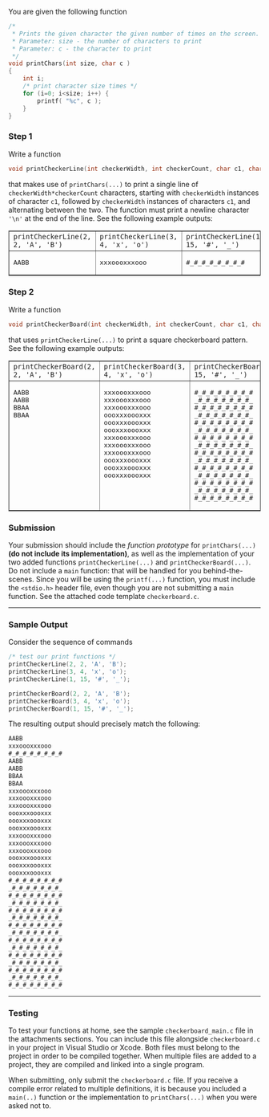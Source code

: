 You are given the following function
```c
/* 
 * Prints the given character the given number of times on the screen.
 * Parameter: size - the number of characters to print 
 * Parameter: c - the character to print 
 */
void printChars(int size, char c ) 
{    
    int i; 
    /* print character size times */
    for (i=0; i<size; i++) {
        printf( "%c", c );        
    }
}
```

### Step 1

Write a function 
```c
void printCheckerLine(int checkerWidth, int checkerCount, char c1, char c2);
```
that makes use of `printChars(...)` to print a single line of `checkerWidth*checkerCount` characters, starting with `checkerWidth` instances of character `c1`, followed by `checkerWidth` instances of characters `c1`, and alternating between the two.  The function must print a newline character `'\n'` at the end of the line.  See the following example outputs:

<table width="100%" border="1">
    <tr>
        <td><code>printCheckerLine(2, 2, 'A', 'B')</code></td>
        <td><code>printCheckerLine(3, 4, 'x', 'o')</code></td>
        <td><code>printCheckerLine(1, 15, '#', '_')</code></td>
    </tr>
    <tr>
        <td>
            <pre>AABB</pre>
        </td>
        <td>
            <pre>xxxoooxxxooo</pre>
        </td>
        <td>
            <pre>#_#_#_#_#_#_#_#</pre>
        </td>
    </tr>
</table>
 

### Step 2

Write a function
```c
void printCheckerBoard(int checkerWidth, int checkerCount, char c1, char c2);
```
that uses `printCheckerLine(...)` to print a square checkerboard pattern.  See the following example outputs:

<table width="100%" border="1">
    <tr>
        <td><code>printCheckerBoard(2, 2, 'A', 'B')</code></td>
        <td><code>printCheckerBoard(3, 4, 'x', 'o')</code></td>
        <td><code>printCheckerBoard(1, 15, '#', '_')</code></td>
    </tr>
    <tr valign="top"
    >
        <td>
<pre>AABB
AABB
BBAA
BBAA</pre>
        </td>
        <td>
<pre>xxxoooxxxooo
xxxoooxxxooo
xxxoooxxxooo
oooxxxoooxxx
oooxxxoooxxx
oooxxxoooxxx
xxxoooxxxooo
xxxoooxxxooo
xxxoooxxxooo
oooxxxoooxxx
oooxxxoooxxx
oooxxxoooxxx</pre>
        </td>
        <td>
<pre>#_#_#_#_#_#_#_#
_#_#_#_#_#_#_#_
#_#_#_#_#_#_#_#
_#_#_#_#_#_#_#_
#_#_#_#_#_#_#_#
_#_#_#_#_#_#_#_
#_#_#_#_#_#_#_#
_#_#_#_#_#_#_#_
#_#_#_#_#_#_#_#
_#_#_#_#_#_#_#_
#_#_#_#_#_#_#_#
_#_#_#_#_#_#_#_
#_#_#_#_#_#_#_#
_#_#_#_#_#_#_#_
#_#_#_#_#_#_#_#</pre>
        </td>
    </tr>
</table>

### Submission

Your submission should include the *function prototype* for `printChars(...)` **(do not include its implementation)**, as well as the implementation of your two added functions `printCheckerLine(...)` and `printCheckerBoard(...)`.  Do not include a `main` function: that will be handled for you behind-the-scenes.  Since you will be using the `printf(...)` function, you must include the `<stdio.h>` header file, even though you are not submitting a `main` function.  See the attached code template `checkerboard.c`.

---

### Sample Output

Consider the sequence of commands
```c
/* test our print functions */
printCheckerLine(2, 2, 'A', 'B');
printCheckerLine(3, 4, 'x', 'o');
printCheckerLine(1, 15, '#', '_');

printCheckerBoard(2, 2, 'A', 'B');
printCheckerBoard(3, 4, 'x', 'o');
printCheckerBoard(1, 15, '#', '_');
```

The resulting output should precisely match the following:

```default
AABB
xxxoooxxxooo
#_#_#_#_#_#_#_#
AABB
AABB
BBAA
BBAA
xxxoooxxxooo
xxxoooxxxooo
xxxoooxxxooo
oooxxxoooxxx
oooxxxoooxxx
oooxxxoooxxx
xxxoooxxxooo
xxxoooxxxooo
xxxoooxxxooo
oooxxxoooxxx
oooxxxoooxxx
oooxxxoooxxx
#_#_#_#_#_#_#_#
_#_#_#_#_#_#_#_
#_#_#_#_#_#_#_#
_#_#_#_#_#_#_#_
#_#_#_#_#_#_#_#
_#_#_#_#_#_#_#_
#_#_#_#_#_#_#_#
_#_#_#_#_#_#_#_
#_#_#_#_#_#_#_#
_#_#_#_#_#_#_#_
#_#_#_#_#_#_#_#
_#_#_#_#_#_#_#_
#_#_#_#_#_#_#_#
_#_#_#_#_#_#_#_
#_#_#_#_#_#_#_#
```

---

### Testing

To test your functions at home, see the sample `checkerboard_main.c` file in the attachments sections.  You can include this file alongside `checkerboard.c` in your project in Visual Studio or Xcode.  Both files must belong to the project in order to be compiled together.  When multiple files are added to a project, they are compiled and linked into a single program.  

When submitting, only submit the `checkerboard.c` file.  If you receive a compile error related to multiple definitions, it is because you included a `main(..)` function or the implementation to `printChars(...)` when you were asked not to.
